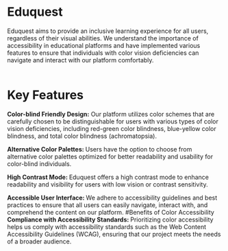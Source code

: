 # Eduquest
Eduquest aims to provide an inclusive learning experience for all users, regardless of their visual abilities. We understand the importance of accessibility in educational platforms and have implemented various features to ensure that individuals with color vision deficiencies can navigate and interact with our platform comfortably.
<br>
<br>

# Key Features
<b> Color-blind Friendly Design:</b> Our platform utilizes color schemes that are carefully chosen to be distinguishable for users with various types of color vision deficiencies, including red-green color blindness, blue-yellow color blindness, and total color blindness (achromatopsia).

<b> Alternative Color Palettes: </b>Users have the option to choose from alternative color palettes optimized for better readability and usability for color-blind individuals.

<b>High Contrast Mode: </b> Eduquest offers a high contrast mode to enhance readability and visibility for users with low vision or contrast sensitivity.

<b> Accessible User Interface: </b> We adhere to accessibility guidelines and best practices to ensure that all users can easily navigate, interact with, and comprehend the content on our platform.
#Benefits of Color Accessibility
<b>Compliance with Accessibility Standards: </b>
Prioritizing color accessibility helps us comply with accessibility standards such as the Web Content Accessibility Guidelines (WCAG), ensuring that our project meets the needs of a broader audience.
